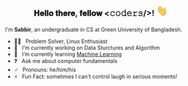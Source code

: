 ## <p align="center"> 𝐇𝐞𝐥𝐥𝐨 𝐭𝐡𝐞𝐫𝐞, 𝐟𝐞𝐥𝐥𝐨𝐰 <𝚌𝚘𝚍𝚎𝚛𝚜/>! <img src="https://raw.githubusercontent.com/shmVirus/asstes/main/hello.gif" width="30px"></p>

I'm **Sabbir**, an undergraduate in CS at Green University of Bangladesh.
- :man_technologist: &nbsp; Problem Solver, Linux Enthusiast
- :telescope: &nbsp; I’m currently working on Data Sturctures and Algorithm <!--[Subject](https://url)-->
- :seedling: &nbsp; I’m currently learning [Machine Learning](https://en.wikipedia.org/wiki/Machine_learning)
- :question: &nbsp; Ask me about computer fundamentals
- :male_sign: &nbsp; Pronouns: he/him/his
- :zap: &nbsp; Fun Fact: sometimes I can't control laugh in serious moments!
